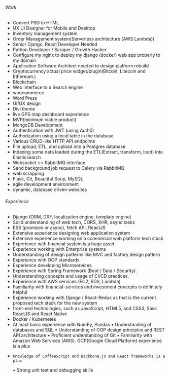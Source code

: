 ###### Work

- Convert PSD to HTML
- UX UI Designer for Mobile and Desktop
- Inventory management system
- Order Management system(Serverless architecture (AWS Lambda))
- Senior Django, React Developer Needed
- Python Developer / Scraper / Growth Hacker
- Configure my nginx to deploy my django (docker) web app properly to my domain
- Application Software Architect needed to design platform rebuild
- Cryptocurrency actual price widget/plugin(Bitcoin, Litecoin and Ethereum.)
- Blockchain
- Web interface to a Search engine
- woocommerce
- Word Press
- UI/UX design
- Divi theme
- live GPS map dashboard experience
- MVP(minimum viable product)
- MongoDB Development
- Authentication with JWT (using Auth0)
- Authorization using a local table in the database
- Various CRUD-like HTTP API endpoints
- File upload, ETL, and upload into a Postgres database
- Indexing some data loaded during the ETL(Extract, transform, load) into Elasticsearch
- Websocket <-> RabbitMQ interface
- Send background job request to Celery via RabbitMQ
- web scrapping
- Flask, Git, Beautiful Soup, MySQL
- agile development environment
- dynamic, database driven websites

###### Experience

- Django (ORM, DRF, localization engine, template engine)
- Solid understanding of web tech, CORS, XHR, async tasks
- ES6 (promises or async), fetch API, ReactJS
- Extensive experience designing web application system
- Extensive experience working on a commercial web platform tech stack
- Experience with financial system is a huge asset
- Experience working with Enterprise systems
- Understanding of design patterns like MVC and factory design pattern
- Experience with OOP standards
- Experience developing Microservices.
- Experience with Spring Framework (Boot / Data / Security).
- Understanding concepts and usage of CI/CD practices.
- Experience with AWS services (EC2, RDS, Lambda)
- Familiarity with financial-services and investment concepts is definitely helpful
- Experience working with Django / React-Redux as that is the current proposed tech stack for the new system
- front-end technologies, such as JavaScript, HTML5, and CSS3, Sass ReactJS and React Native
- Docker / Kubernetes
- At least basic experience with NumPy, Pandas
  • Understanding of databases and SQL
  • Understanding of OOP design principles and REST API architecture
  • Proficient understanding of Git
  • Familiarity with Amazon Web Services (AWS). GCP(Google Cloud Platform) experience is a plus
-     Knowledge of CoffeeScript and Backbone.js and React frameworks is a plus
  • Strong unit test and debugging skills
